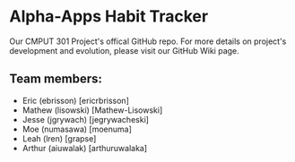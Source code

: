 # Alpha-Apps Habit Tracker
Our CMPUT 301 Project's offical GitHub repo.
For more details on project's development and evolution, please visit our GitHub Wiki page.

## Team members:
* Eric (ebrisson) [ericrbrisson]
* Mathew (lisowski) [Mathew-Lisowski]
* Jesse (jgrywach) [jegrywacheski]
* Moe (numasawa) [moenuma]
* Leah (lren) [grapse]
* Arthur (aiuwalak) [arthuruwalaka]
